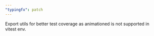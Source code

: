 ```yaml
---
"typingfx": patch
---
```


Export utils for better test coverage as animationed is not supported in vitest env.
